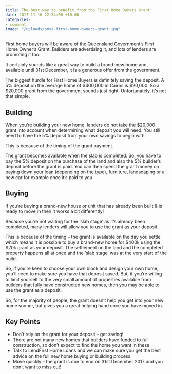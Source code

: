 ```yaml
---
title: The best way to benefit from the First Home Owners Grant
date: 2017-11-16 22:34:00 +10:00
categories:
- comment
image: "/uploads/post-first-home-owners-grant.jpg"
---
```


First home buyers will be aware of the Queensland Government’s First Home Owner’s Grant. Builders are advertising it, and lots of lenders are promoting it too.

It certainly sounds like a great way to build a brand-new home and, available until 31st December, it is a generous offer from the government.

The biggest hurdle for First Home Buyers is definitely saving the deposit. A 5% deposit on the average home of $400,000 in Cairns is $20,000. So a $20,000 grant from the government sounds just right. Unfortunately, it’s not that simple.

## Building
When you’re building your new home, lenders do not take the $20,000 grant into account when determining what deposit you will need. You still need to have the 5% deposit from your own savings to begin with. 

This is because of the timing of the grant payment. 

The grant becomes available when the slab is completed. So, you have to pay the 5% deposit on the purchase of the land and also the 5% builder’s deposit before the grant is paid. You can then spend the grant money on paying down your loan (depending on the type), furniture, landscaping or a new car for example once it’s paid to you.

## Buying
If you’re buying a brand-new house or unit that has already been built & is ready to move in then it works a bit differently! 

Because you’re not waiting for the ‘slab stage’ as it’s already been completed, many lenders will allow you to use the grant as your deposit.

This is because of the timing – the grant is available on the day you settle which means it is possible to buy a brand-new home for $400k using the $20k grant as your deposit. The settlement on the land and the completed property happens all at once and the ‘slab stage’ was at the very start of the build.

So, if you’re keen to choose your own block and design your own home, you’ll need to make sure you have that deposit saved. But, if you’re willing to limit yourself to the very small amount of properties available from builders that fully have constructed new homes, then you may be able to use the grant as a deposit.

So, for the majority of people, the grant doesn’t help you get into your new home sooner, but gives you a great helping hand once you have moved in.

## Key Points
- Don’t rely on the grant for your deposit – get saving!
- There are not many new homes that builders have funded to full construction, so don’t expect to find the home you want in these
- Talk to LendFirst Home Loans and we can make sure you get the best advice on the full new home buying or building process
- Move quickly – the grant is due to end on 31st December 2017 and you don’t want to miss out!
